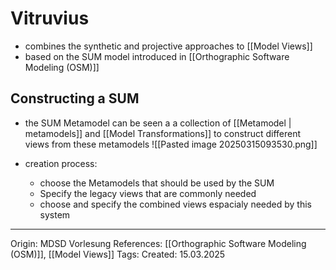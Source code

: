 
# Vitruvius

- combines the synthetic and projective approaches to [[Model Views]]
- based on the SUM model introduced in [[Orthographic Software Modeling (OSM)]]

## Constructing a SUM

- the SUM Metamodel can be seen a a collection of [[Metamodel | metamodels]] and [[Model Transformations]] to construct different views from these metamodels
![[Pasted image 20250315093530.png]]

- creation process:
	- choose the Metamodels that should be used by the SUM
	- Specify the legacy views that are commonly needed
	- choose and specify the combined views espacialy needed by this system

---

Origin: MDSD Vorlesung
References: [[Orthographic Software Modeling (OSM)]], [[Model Views]]
Tags: 
Created: 15.03.2025


